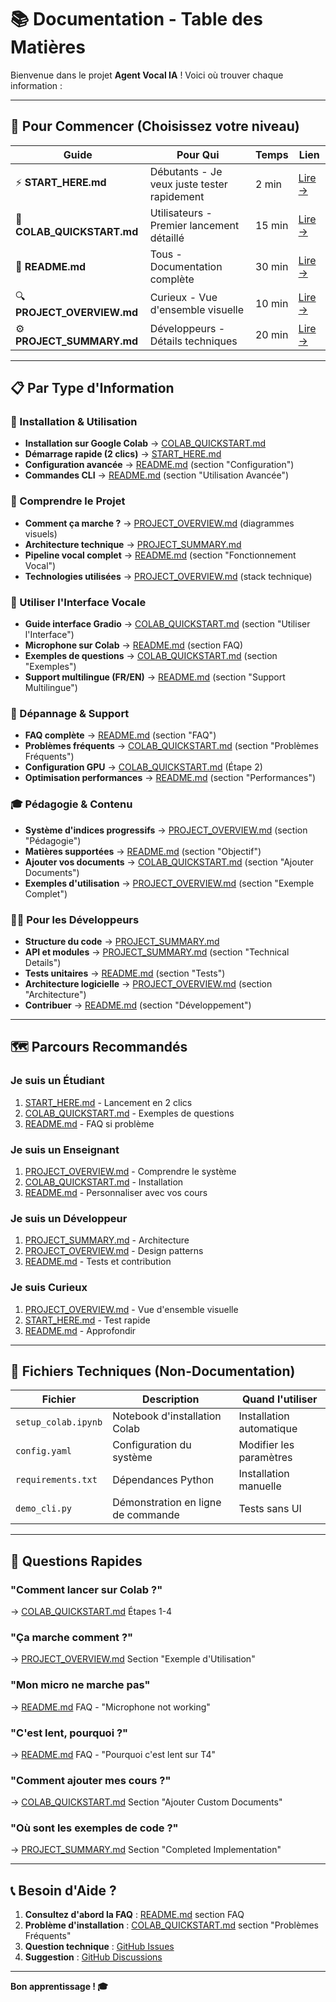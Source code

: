 # 📚 Documentation - Table des Matières

Bienvenue dans le projet **Agent Vocal IA** ! Voici où trouver chaque information :

---

## 🚀 Pour Commencer (Choisissez votre niveau)

| Guide | Pour Qui | Temps | Lien |
|-------|----------|-------|------|
| ⚡ **START_HERE.md** | Débutants - Je veux juste tester rapidement | 2 min | [Lire →](START_HERE.md) |
| 📘 **COLAB_QUICKSTART.md** | Utilisateurs - Premier lancement détaillé | 15 min | [Lire →](COLAB_QUICKSTART.md) |
| 📖 **README.md** | Tous - Documentation complète | 30 min | [Lire →](README.md) |
| 🔍 **PROJECT_OVERVIEW.md** | Curieux - Vue d'ensemble visuelle | 10 min | [Lire →](PROJECT_OVERVIEW.md) |
| ⚙️ **PROJECT_SUMMARY.md** | Développeurs - Détails techniques | 20 min | [Lire →](PROJECT_SUMMARY.md) |

---

## 📋 Par Type d'Information

### 🎯 Installation & Utilisation

- **Installation sur Google Colab** → [COLAB_QUICKSTART.md](COLAB_QUICKSTART.md)
- **Démarrage rapide (2 clics)** → [START_HERE.md](START_HERE.md)
- **Configuration avancée** → [README.md](README.md) (section "Configuration")
- **Commandes CLI** → [README.md](README.md) (section "Utilisation Avancée")

### 🧠 Comprendre le Projet

- **Comment ça marche ?** → [PROJECT_OVERVIEW.md](PROJECT_OVERVIEW.md) (diagrammes visuels)
- **Architecture technique** → [PROJECT_SUMMARY.md](PROJECT_SUMMARY.md)
- **Pipeline vocal complet** → [README.md](README.md) (section "Fonctionnement Vocal")
- **Technologies utilisées** → [PROJECT_OVERVIEW.md](PROJECT_OVERVIEW.md) (stack technique)

### 🎤 Utiliser l'Interface Vocale

- **Guide interface Gradio** → [COLAB_QUICKSTART.md](COLAB_QUICKSTART.md) (section "Utiliser l'Interface")
- **Microphone sur Colab** → [README.md](README.md) (section FAQ)
- **Exemples de questions** → [COLAB_QUICKSTART.md](COLAB_QUICKSTART.md) (section "Exemples")
- **Support multilingue (FR/EN)** → [README.md](README.md) (section "Support Multilingue")

### 🔧 Dépannage & Support

- **FAQ complète** → [README.md](README.md) (section "FAQ")
- **Problèmes fréquents** → [COLAB_QUICKSTART.md](COLAB_QUICKSTART.md) (section "Problèmes Fréquents")
- **Configuration GPU** → [COLAB_QUICKSTART.md](COLAB_QUICKSTART.md) (Étape 2)
- **Optimisation performances** → [README.md](README.md) (section "Performances")

### 🎓 Pédagogie & Contenu

- **Système d'indices progressifs** → [PROJECT_OVERVIEW.md](PROJECT_OVERVIEW.md) (section "Pédagogie")
- **Matières supportées** → [README.md](README.md) (section "Objectif")
- **Ajouter vos documents** → [COLAB_QUICKSTART.md](COLAB_QUICKSTART.md) (section "Ajouter Documents")
- **Exemples d'utilisation** → [PROJECT_OVERVIEW.md](PROJECT_OVERVIEW.md) (section "Exemple Complet")

### 👨‍💻 Pour les Développeurs

- **Structure du code** → [PROJECT_SUMMARY.md](PROJECT_SUMMARY.md)
- **API et modules** → [PROJECT_SUMMARY.md](PROJECT_SUMMARY.md) (section "Technical Details")
- **Tests unitaires** → [README.md](README.md) (section "Tests")
- **Architecture logicielle** → [PROJECT_OVERVIEW.md](PROJECT_OVERVIEW.md) (section "Architecture")
- **Contribuer** → [README.md](README.md) (section "Développement")

---

## 🗺️ Parcours Recommandés

### Je suis un Étudiant

1. [START_HERE.md](START_HERE.md) - Lancement en 2 clics
2. [COLAB_QUICKSTART.md](COLAB_QUICKSTART.md) - Exemples de questions
3. [README.md](README.md) - FAQ si problème

### Je suis un Enseignant

1. [PROJECT_OVERVIEW.md](PROJECT_OVERVIEW.md) - Comprendre le système
2. [COLAB_QUICKSTART.md](COLAB_QUICKSTART.md) - Installation
3. [README.md](README.md) - Personnaliser avec vos cours

### Je suis un Développeur

1. [PROJECT_SUMMARY.md](PROJECT_SUMMARY.md) - Architecture
2. [PROJECT_OVERVIEW.md](PROJECT_OVERVIEW.md) - Design patterns
3. [README.md](README.md) - Tests et contribution

### Je suis Curieux

1. [PROJECT_OVERVIEW.md](PROJECT_OVERVIEW.md) - Vue d'ensemble visuelle
2. [START_HERE.md](START_HERE.md) - Test rapide
3. [README.md](README.md) - Approfondir

---

## 📁 Fichiers Techniques (Non-Documentation)

| Fichier | Description | Quand l'utiliser |
|---------|-------------|------------------|
| `setup_colab.ipynb` | Notebook d'installation Colab | Installation automatique |
| `config.yaml` | Configuration du système | Modifier les paramètres |
| `requirements.txt` | Dépendances Python | Installation manuelle |
| `demo_cli.py` | Démonstration en ligne de commande | Tests sans UI |

---

## 🎯 Questions Rapides

### "Comment lancer sur Colab ?"
→ [COLAB_QUICKSTART.md](COLAB_QUICKSTART.md) Étapes 1-4

### "Ça marche comment ?"
→ [PROJECT_OVERVIEW.md](PROJECT_OVERVIEW.md) Section "Exemple d'Utilisation"

### "Mon micro ne marche pas"
→ [README.md](README.md) FAQ - "Microphone not working"

### "C'est lent, pourquoi ?"
→ [README.md](README.md) FAQ - "Pourquoi c'est lent sur T4"

### "Comment ajouter mes cours ?"
→ [COLAB_QUICKSTART.md](COLAB_QUICKSTART.md) Section "Ajouter Custom Documents"

### "Où sont les exemples de code ?"
→ [PROJECT_SUMMARY.md](PROJECT_SUMMARY.md) Section "Completed Implementation"

---

## 📞 Besoin d'Aide ?

1. **Consultez d'abord la FAQ** : [README.md](README.md) section FAQ
2. **Problème d'installation** : [COLAB_QUICKSTART.md](COLAB_QUICKSTART.md) section "Problèmes Fréquents"
3. **Question technique** : [GitHub Issues](https://github.com/Romainmlt123/agent_vocal_IA/issues)
4. **Suggestion** : [GitHub Discussions](https://github.com/Romainmlt123/agent_vocal_IA/discussions)

---

**Bon apprentissage ! 🎓**
